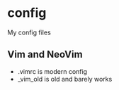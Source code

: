 # config
My config files

## Vim and NeoVim

* .vimrc is modern config
* _vim_old is old and barely works
